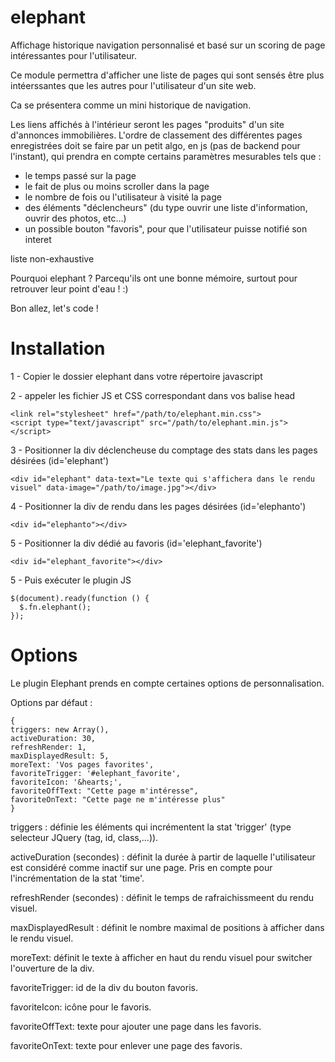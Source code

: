 # elephant
Affichage historique navigation personnalisé et basé sur un scoring de page intéressantes pour l'utilisateur.


Ce module permettra d'afficher une liste de pages qui sont sensés être plus intéerssantes que les autres pour l'utilisateur d'un site web.

Ca se présentera comme un mini historique de navigation.

Les liens affichés à l'intérieur seront les pages "produits" d'un site d'annonces immobilières.
L'ordre de classement des différentes pages enregistrées doit se faire par un petit algo, en js (pas de backend pour l'instant), qui prendra en compte certains paramètres mesurables tels que :
- le temps passé sur la page
- le fait de plus ou moins scroller dans la page
- le nombre de fois ou l'utilisateur à visité la page
- des éléments "déclencheurs" (du type ouvrir une liste d'information, ouvrir des photos, etc...)
- un possible bouton "favoris", pour que l'utilisateur puisse notifié son interet

liste non-exhaustive

Pourquoi elephant ? Parcequ'ils ont une bonne mémoire, surtout pour retrouver leur point d'eau ! :)

Bon allez, let's code !


# Installation
1 - Copier le dossier elephant dans votre répertoire javascript

2 - appeler les fichier JS et CSS correspondant dans vos balise head
~~~~
<link rel="stylesheet" href="/path/to/elephant.min.css">
<script type="text/javascript" src="/path/to/elephant.min.js"></script>
~~~~

3 - Positionner la div déclencheuse du comptage des stats dans les pages désirées (id='elephant')
~~~~
<div id="elephant" data-text="Le texte qui s'affichera dans le rendu visuel" data-image="/path/to/image.jpg"></div>
~~~~


4 - Positionner la div de rendu dans les pages désirées (id='elephanto')
~~~~
<div id="elephanto"></div>
~~~~

5 - Positionner la div dédié au favoris (id='elephant_favorite')
~~~~
<div id="elephant_favorite"></div>
~~~~


5 - Puis exécuter le plugin JS
~~~~
$(document).ready(function () {
  $.fn.elephant();
});
~~~~

# Options
Le plugin Elephant prends en compte certaines options de personnalisation.

Options par défaut :
~~~~
{
triggers: new Array(),
activeDuration: 30,
refreshRender: 1,
maxDisplayedResult: 5,
moreText: 'Vos pages favorites',
favoriteTrigger: '#elephant_favorite',
favoriteIcon: '&hearts;',
favoriteOffText: "Cette page m'intéresse",
favoriteOnText: "Cette page ne m'intéresse plus"
}
~~~~
triggers : définie les éléments qui incrémentent la stat 'trigger' (type selecteur JQuery (tag, id, class,...)).

activeDuration (secondes) : définit la durée à partir de laquelle l'utilisateur est considéré comme inactif sur une page. Pris en compte pour l'incrémentation de la stat 'time'.

refreshRender (secondes) : définit le temps de rafraichissmeent du rendu visuel.

maxDisplayedResult : définit le nombre maximal de positions à afficher dans le rendu visuel.

moreText: définit le texte à afficher en haut du rendu visuel pour switcher l'ouverture de la div.

favoriteTrigger: id de la div du bouton favoris.

favoriteIcon: icône pour le favoris.

favoriteOffText: texte pour ajouter une page dans les favoris.

favoriteOnText: texte pour enlever une page des favoris.

